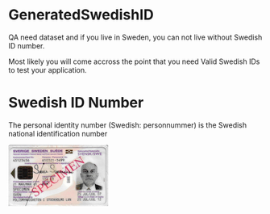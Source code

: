 # GeneratedSwedishID
QA need dataset and if you live in Sweden, you can not live without Swedish ID number.

Most likely you will come accross the point that you need Valid Swedish IDs to test your application.

# Swedish ID Number
The personal identity number (Swedish: personnummer) is the Swedish national identification number

![Swedish_ID](specimen_ID.png)
